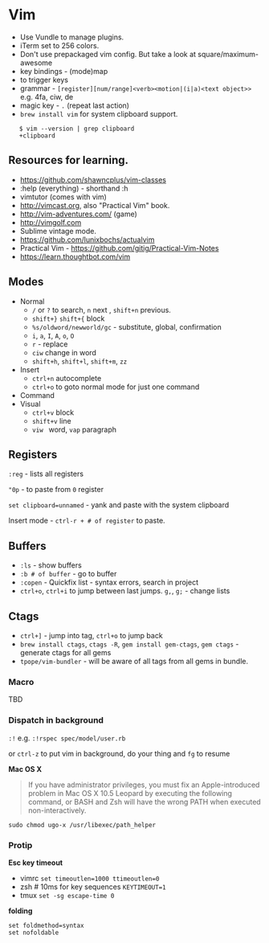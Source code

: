 # Vim

* Use Vundle to manage plugins.
* iTerm set to 256 colors.
* Don't use prepackaged vim config. But take a look at square/maximum-awesome
* key bindings - (mode)map <key> <command>
* <leader> to trigger keys
* grammar - `[register][num/range]<verb><motion|(i|a)<text object>>` e.g. 4fa, ciw, de
* magic key - `.` (repeat last action)
* `brew install vim` for system clipboard support.
```  
   $ vim --version | grep clipboard  
   +clipboard  
```

## Resources for learning.

* https://github.com/shawncplus/vim-classes
* :help (everything) - shorthand :h
* vimtutor (comes with vim)
* http://vimcast.org, also "Practical Vim" book.
* http://vim-adventures.com/ (game)
* http://vimgolf.com
* Sublime vintage mode.
* https://github.com/lunixbochs/actualvim
* Practical Vim - https://github.com/gitig/Practical-Vim-Notes 
* https://learn.thoughtbot.com/vim

## Modes

* Normal
  * `/` or `?` to search, `n` next , `shift+n` previous.
  * `shift+}` `shift+{` block
  * `%s/oldword/newworld/gc` - substitute, global, confirmation
  * `i`, `a`, `I`, `A`, `o`, `O`
  * `r` - replace
  * `ciw` change in word
  * `shift+h`, `shift+l`, `shift+m`, `zz`
* Insert
  * `ctrl+n` autocomplete
  * `ctrl+o` to goto normal mode for just one command
* Command
* Visual
  * `ctrl+v` block
  * `shift+v` line
  * `viw ` word, `vap` paragraph

## Registers

`:reg` - lists all registers

`"0p` - to paste from `0` register

`set clipboard=unnamed` - yank and paste with the system clipboard

Insert mode - `ctrl-r + # of register` to paste.

## Buffers

* `:ls` - show buffers
* `:b # of buffer` - go to buffer
* `:copen` - Quickfix list - syntax errors, search in project
* `ctrl+o`, `ctrl+i` to jump between last jumps. `g,`, `g;` - change lists

## Ctags

* `ctrl+]` - jump into tag, `ctrl+o` to jump back
* `brew install ctags`, `ctags -R`, `gem install gem-ctags`, `gem ctags` - generate ctags for all gems
* `tpope/vim-bundler` - will be aware of all tags from all gems in bundle.

### Macro

TBD

### Dispatch in background 

`:!`
e.g. `:!rspec spec/model/user.rb`

or `ctrl-z` to put vim in background, do your thing and `fg` to resume

__Mac OS X__
> If you have administrator privileges, you must fix an Apple-introduced problem in Mac OS X 10.5 Leopard by executing the following command, or BASH and Zsh will have the wrong PATH when executed non-interactively.

`sudo chmod ugo-x /usr/libexec/path_helper`

### Protip

__Esc key timeout__
* vimrc `set timeoutlen=1000 ttimeoutlen=0`
* zsh # 10ms for key sequences `KEYTIMEOUT=1`
* tmux `set -sg escape-time 0`

__folding__
```
set foldmethod=syntax
set nofoldable
```

